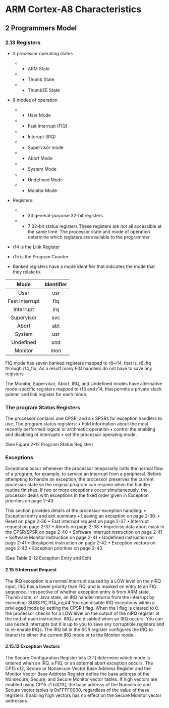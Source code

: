# ARM Cortex-A8 Characteristics
## 2 Programmers Model
### 2.13 Registers
- 3 processor operating states
    - - ARM State
    - - Thumb State
    - - ThumbEE State
- 8 modes of operation
    - - User Mode
    - - Fast Interrupt (FIQ)
    - - Interupt (IRQ)
    - - Supervisor mode
    - - Abort Mode
    - - System Mode
    - - Undefined Mode
    - - Monitor Mode

- Registers:
    - - 33 general-purpose 32-bit registers
    - - 7 32-bit status registers
These registers are not all accessible at the same time. The processor state and mode of operation determine which registers are available to the programmer.

- r14 is the Link Register
- r15 is the Program Counter

- Banked registers have a mode identifier that indicates the mode that they relate to. 

| Mode           | Identifier |
|:--------------:|:----------:|
| User           | usr        |
| Fast Interrupt | fiq        |
| Interrupt      | irq        |
| Supervisor     | svc        |
| Abort          | abt        |
| System         | usr        |
| Undefined      | und        |
| Monitor        | mon        |

FIQ mode has seven banked registers mapped to r8–r14, that is, r8_fiq through r14_fiq.
As a result many FIQ handlers do not have to save any registers

The Monitor, Supervisor, Abort, IRQ, and Undefined modes have alternative
mode-specific registers mapped to r13 and r14, that permits a private stack pointer and
link register for each mode.

### The program Status Registers
The processor contains one CPSR, and six SPSRs for exception handlers to use. The
program status registers:
• hold information about the most recently performed logical or arithmetic
operation
• control the enabling and disabling of interrupts
• set the processor operating mode.

(See Figure 2-12 Program Status Register)

### Exceptions
Exceptions occur whenever the processor temporarily halts the normal flow of a
program, for example, to service an interrupt from a peripheral. Before attempting to
handle an exception, the processor preserves the current processor state so the original
program can resume when the handler routine finishes.
If two or more exceptions occur simultaneously, the processor deals with exceptions in
the fixed order given in Exception priorities on page 2-43.

This section provides details of the processor exception handling:
• Exception entry and exit summary
• Leaving an exception on page 2-36.
• Reset on page 2-36
• Fast interrupt request on page 2-37
• Interrupt request on page 2-37
• Aborts on page 2-38
• Imprecise data abort mask in the CPSR/SPSR on page 2-40
• Software interrupt instruction on page 2-41
• Software Monitor Instruction on page 2-41
• Undefined instruction on page 2-41
• Breakpoint instruction on page 2-42
• Exception vectors on page 2-42
• Exception priorities on page 2-43

(See Table 2-12 Exception Entry and Exit)

#### 2.15.5 Interrupt Request
The IRQ exception is a normal interrupt caused by a LOW level on the nIRQ input. IRQ
has a lower priority than FIQ, and is masked on entry to an FIQ sequence.
Irrespective of whether exception entry is from ARM state, Thumb state, or Java state,
an IRQ handler returns from the interrupt by executing:
SUBS PC,R14_irq,#4
You can disable IRQ exceptions within a privileged mode by setting the CPSR I flag.
When the I flag is cleared to 0, the processor checks for a LOW level on the output of
the nIRQ register at the end of each instruction.
IRQs are disabled when an IRQ occurs. You can use nested interrupts but it is up to you
to save any corruptible registers and to re-enable IRQs.
The IRQ bit in the SCR register configures the IRQ to branch to either the current IRQ
mode or to the Monitor mode.

#### 2.15.12 Exception Vectors
The Secure Configuration Register bits [3:1] determine which mode is entered when an
IRQ, a FIQ, or an external abort exception occurs. The CP15 c12, Secure or Nonsecure
Vector Base Address Register and the Monitor Vector Base Address Register define the
base address of the Nonsecure, Secure, and Secure Monitor vector tables. If high vectors
are enabled using CP15 c1 bit[13], the base address of the Nonsecure and Secure vector
tables is 0xFFFF0000, regardless of the value of these registers. Enabling high vectors has
no effect on the Secure Monitor vector addresses.
